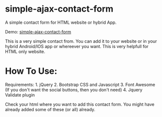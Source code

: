 # simple-ajax-contact-form
A simple contact form for HTML website or hybrid App.

Demo: <a href="http://faysal.me/sandbox/simple-ajax-contact-form/">simple-ajax-contact-form</a>

This is a very simple contact from. You can add it to your website or in your hybrid Android/IOS app or whereever you want.
This is very helpfull for HTML only website.

<h1>How To Use:</h1>
Requirements:
1. jQuery
2. Bootstrap CSS and Javascript
3. Font Awesome (If you don't want the social buttons, then you don't need)
4. Jquery Validate plugin

Check your html where you want to add this contact form. You might have already added some of these (or all) already.
